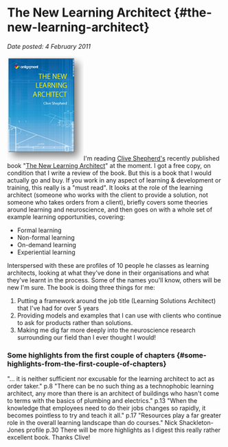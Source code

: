 # The New Learning Architect {#the-new-learning-architect}

_Date posted: 4 February 2011_

[![The New Learning Architect book cover](./exportlc.php_files/nla_front_shadow_178x243.jpg)](http://onlignment.com/thenewlearningarchitect/)I'm reading [Clive Shepherd's](http://clive-shepherd.blogspot.com/) recently published book "[The New Learning Architect](http://onlignment.com/thenewlearningarchitect/)" at the moment. I got a free copy, on condition that I write a review of the book. But this is a book that I would actually go and buy. If you work in any aspect of learning & development or training, this really is a "must read". It looks at the role of the learning architect (someone who works with the client to provide a solution, not someone who takes orders from a client), briefly covers some theories around learning and neuroscience, and then goes on with a whole set of example learning opportunities, covering:

*   Formal learning
*   Non-formal learning
*   On-demand learning
*   Experiential learning

Interspersed with these are profiles of 10 people he classes as learning architects, looking at what they've done in their organisations and what they've learnt in the process. Some of the names you'll know, others will be new I'm sure. The book is doing three things for me:

1.  Putting a framework around the job title (Learning Solutions Architect) that I've had for over 5 years
2.  Providing models and examples that I can use with clients who continue to ask for products rather than solutions.
3.  Making me dig far more deeply into the neuroscience research surrounding our field than I ever thought I would!

### Some highlights from the first couple of chapters {#some-highlights-from-the-first-couple-of-chapters}

"... it is neither sufficient nor excusable for the learning architect to act as order taker." p.8 "There can be no such thing as a technophobic learning architect, any more than there is an architect of buildings who hasn't come to terms with the basics of plumbing and electrics." p.13 "When the knowledge that employees need to do their jobs changes so rapidly, it becomes pointless to try and teach it all." p.17 "Resources play a far greater role in the overall learning landscape than do courses." Nick Shackleton-Jones profile p.30 There will be more highlights as I digest this really rather excellent book. Thanks Clive!